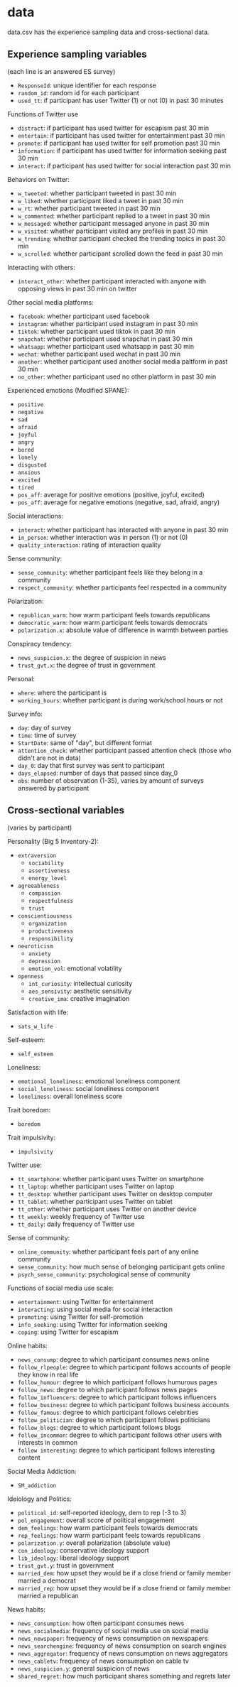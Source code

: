# data

data.csv has the experience sampling data and cross-sectional data.

## Experience sampling variables 
(each line is an answered ES survey)
- `ResponseId`: unique identifier for each response
- `random_id`: random id for each participant
- `used_tt`: if participant has user Twitter (1) or not (0) in past 30 minutes 

Functions of Twitter use
- `distract`: if participant has used twitter for escapism past 30 min
- `entertain`: if participant has used twitter for entertainment past 30 min
- `promote`: if participant has used twitter for self promotion past 30 min
- `information`: if participant has used twitter for information seeking past 30 min
- `interact`: if participant has used twitter for social interaction past 30 min

Behaviors on Twitter:
- `w_tweeted`: whether participant tweeted in past 30 min
- `w_liked`: whether participant liked a tweet in past 30 min
- `w_rt`: whether participant tweeted in past 30 min
- `w_commented`: whether participant replied to a tweet in past 30 min
- `w_messaged`: whether participant messaged anyone in past 30 min
- `w_visited`: whether participant visited any profiles in past 30 min
- `w_trending`: whether participant checked the trending topics in past 30 min
- `w_scrolled`: whether participant scrolled down the feed in past 30 min

Interacting with others:
- `interact_other`: whether participant interacted with anyone with opposing views in past 30 min on twitter

Other social media platforms:
- `facebook`: whether participant used facebook
- `instagram`: whether participant used instagram in past 30 min
- `tiktok`: whether participant used tiktok in past 30 min
- `snapchat`: whether participant used snapchat in past 30 min
- `whatsapp`: whether participant used whatsapp in past 30 min
- `wechat`: whether participant used wechat in past 30 min
- `another`: whether participant used another social media paltform in past 30 min
- `no_other`: whether participant used no other platform in past 30 min

Experienced emotions (Modified SPANE):
- `positive`
- `negative`
- `sad`
- `afraid`
- `joyful`
- `angry`
- `bored`
- `lonely`
- `disgusted`
- `anxious`
- `excited`
- `tired`
- `pos_aff`: average for positive emotions (positive, joyful, excited)
- `pos_aff`: average for negative emotions (negative, sad, afraid, angry)

Social interactions:
- `interact`: whether participant has interacted with anyone in past 30 min
- `in_person`: whether interaction was in person (1) or not (0)
- `quality_interaction`: rating of interaction quality

Sense community:
- `sense_community`: whether participant feels like they belong in a community
- `respect_community`: whether participants feel respected in a community

Polarization:
- `republican_warm`: how warm participant feels towards republicans
- `democratic_warm`: how warm participant feels towards democrats
- `polarization.x`: absolute value of difference in warmth between parties

Conspiracy tendency:
- `news_suspicion.x`: the degree of suspicion in news
- `trust_gvt.x`: the degree of trust in government

Personal:
- `where`: where the participant is
- `working_hours`: whether participant is during work/school hours or not

Survey info:
- `day`: day of survey
- `time`: time of survey
- `StartDate`: same of "day", but different format
- `attention_check`: whether participant passed attention check (those who didn't are not in data)
- `day_0`: day that first survey was sent to participant
- `days_elapsed`: number of days that passed since day_0
- `obs`: number of observation (1-35), varies by amount of surveys answered by participant

## Cross-sectional variables
(varies by participant)

Personality (Big 5 Inventory-2):
- `extraversion`
  - `sociability`
  - `assertiveness`
  - `energy_level`
- `agreeableness`
  - `compassion`
  - `respectfulness`
  - `trust`
- `conscientiousness`
  - `organization`
  - `productiveness`
  - `responsibility`
- `neuroticism`
  - `anxiety`
  - `depression`
  - `emotion_vol`: emotional volatility
- `openness`
  - `int_curiosity`: intellectual curiosity
  - `aes_sensivity`: aesthetic sensitivity
  - `creative_ima`: creative imagination

Satisfaction with life:
- `sats_w_life`

Self-esteem:
- `self_esteem`

Loneliness:
- `emotional_loneliness`: emotional loneliness component
- `social_loneliness`: social loneliness component
- `loneliness`: overall loneliness score

Trait boredom:
- `boredom`

Trait impulsivity:
- `impulsivity`

Twitter use:
- `tt_smartphone`: whether participant uses Twitter on smartphone
- `tt_laptop`: whether participant uses Twitter on laptop
- `tt_desktop`: whether participant uses Twitter on desktop computer
- `tt_tablet`: whether participant uses Twitter on tablet
- `tt_other`: whether participant uses Twitter on another device 
- `tt_weekly`: weekly frequency of Twitter use
- `tt_daily`: daily frequency of Twitter use

Sense of community:
- `online_community`: whether participant feels part of any online community
- `sense_community`: how much sense of belonging participant gets online
- `psych_sense_community`: psychological sense of community

Functions of social media use scale:
- `entertainment`: using Twitter for entertainment
- `interacting`: using social media for social interaction
- `promoting`: using Twitter for self-promotion
- `info_seeking`: using Twitter for information seeking
- `coping`: using Twitter for escapism

Online habits:
- `news_consump`: degree to which participant consumes news online
- `follow_rlpeople`: degree to which participant follows accounts of people they know in real life
- `follow_humour`: degree to which participant follows humurous pages
- `follow_news`: degree to which participant follows news pages
- `follow_influencers`: degree to which participant follows influencers
- `follow_business`: degree to which participant follows business accounts
- `follow_famous`: degree to which participant follows celebrities
- `follow_politician`: degree to which participant follows politicians
- `follow_blogs`: degree to which participant follows blogs
- `follow_incommon`: degree to which participant follows other users with interests in common
- `follow interesting`: degree to which participant follows interesting content

Social Media Addiction:
- `SM_addiction`

Ideiology and Politics:
- `political_id`: self-reported ideology, dem to rep (-3 to 3)
- `pol_engagement`: overall score of political engagement
- `dem_feelings`: how warm participant feels towards democrats
- `rep_feelings`: how warm participant feels towards republicans
- `polarization.y`: overall polarization (absolute value)
- `con_ideology`: conservative ideology support
- `lib_ideology`: liberal ideology support
- `trust_gvt.y`: trust in government
- `married_dem`: how upset they would be if a close friend or family member married a democrat
- `married_rep`: how upset they would be if a close friend or family member married a republican

News habits:
- `news_consumption`: how often participant consumes news
- `news_socialmedia`: frequency of social media use on social media
- `news_newspaper`: frequency of news consumption on newspapers
- `news_searchengine`: frequency of news consumption on search engines
- `news_aggregator`: frequency of news consumption on news aggregators
- `news_cabletv`: frequency of news consumption on cable tv
- `news_suspicion.y`: general suspicion of news
- `shared_regret`: how much participant shares something and regrets later




















